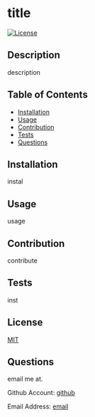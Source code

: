 
  # title
  [![License](https://img.shields.io/badge/License-MIT-yellow.svg)](https://opensource.org/licenses/MIT)
  
  ## Description
  description

  ## Table of Contents
  - [Installation](#installation)
  - [Usage](#usage)
  - [Contribution](#contribution)
  - [Tests](#tests)
  - [Questions](#questions)
  
  ## Installation
  instal

  ## Usage
  usage

  ## Contribution
  contribute

  ## Tests
  inst

  ## License

  [MIT](https://opensource.org/licenses/https://opensource.org/licenses/MIT)

  ## Questions

  email me at.

  Github Account: [github](https://github.com/github)
  
  Email Address: [email](mailto:email)
  
  